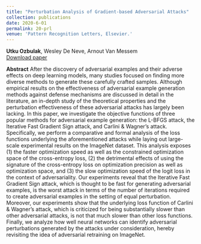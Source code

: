 ```yaml
---
title: "Perturbation Analysis of Gradient-based Adversarial Attacks"
collection: publications
date: 2020-6-01
permalink: 20-prl
venue: 'Pattern Recognition Letters, Elsevier.'
---
```

**Utku Ozbulak**, Wesley De Neve, Arnout Van Messem <br /> [Download paper](https://www.sciencedirect.com/science/article/abs/pii/S0167865520301641)

**Abstract**
After the discovery of adversarial examples and their adverse effects on deep learning models, many studies focused on finding more diverse methods to generate these carefully crafted samples. Although empirical results on the effectiveness of adversarial example generation methods against defense mechanisms are discussed in detail in the literature, an in-depth study of the theoretical properties and the perturbation effectiveness of these adversarial attacks has largely been lacking. In this paper, we investigate the objective functions of three popular methods for adversarial example generation: the L-BFGS attack, the Iterative Fast Gradient Sign attack, and Carlini & Wagner’s attack. Specifically, we perform a comparative and formal analysis of the loss functions underlying the aforementioned attacks while laying out large-scale experimental results on the ImageNet dataset. This analysis exposes (1) the faster optimization speed as well as the constrained optimization space of the cross-entropy loss, (2) the detrimental effects of using the signature of the cross-entropy loss on optimization precision as well as optimization space, and (3) the slow optimization speed of the logit loss in the context of adversariality. Our experiments reveal that the Iterative Fast Gradient Sign attack, which is thought to be fast for generating adversarial examples, is the worst attack in terms of the number of iterations required to create adversarial examples in the setting of equal perturbation. Moreover, our experiments show that the underlying loss function of Carlini & Wagner’s attack, which is criticized for being substantially slower than other adversarial attacks, is not that much slower than other loss functions. Finally, we analyze how well neural networks can identify adversarial perturbations generated by the attacks under consideration, hereby revisiting the idea of adversarial retraining on ImageNet.
